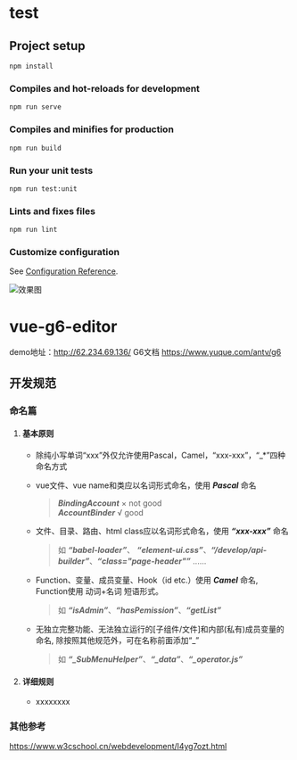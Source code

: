 # test

## Project setup
```
npm install
```

### Compiles and hot-reloads for development
```
npm run serve
```

### Compiles and minifies for production
```
npm run build
```

### Run your unit tests
```
npm run test:unit
```

### Lints and fixes files
```
npm run lint
```

### Customize configuration
See [Configuration Reference](https://cli.vuejs.org/config/).

![效果图](https://github.com/caoyu48/vue-g6-editor/blob/master/1.gif)
# vue-g6-editor

demo地址：http://62.234.69.136/
G6文档   https://www.yuque.com/antv/g6



## 开发规范

### 命名篇

1. #### 基本原则
    - 除纯小写单词“xxx”外仅允许使用Pascal，Camel，“xxx-xxx”，“_*”四种命名方式
    - vue文件、vue name和类应以名词形式命名，使用 ***Pascal*** 命名
      > ***BindingAccount*** × not good <br/>
        ***AccountBinder*** √ good
    - 文件、目录、路由、html class应以名词形式命名，使用 ***“xxx-xxx”*** 命名
      > 如 ***“babel-loader”***、
      ***“element-ui.css”***、***“/develop/api-builder”***、***“class="page-header"”*** ......
    - Function、变量、成员变量、Hook（id etc.）使用 ***Camel*** 命名, Function使用 动词+名词 短语形式。
      > 如 ***“isAdmin”***、***“hasPemission”***、***“getList”***

    - 无独立完整功能、无法独立运行的[子组件/文件]和内部(私有)成员变量的命名, 除按照其他规范外，可在名称前面添加“_”
      > 如 ***“_SubMenuHelper”***、***“_data”***、***“_operator.js”***

2. #### 详细规则
    - xxxxxxxx

### 其他参考
  https://www.w3cschool.cn/webdevelopment/l4yg7ozt.html

